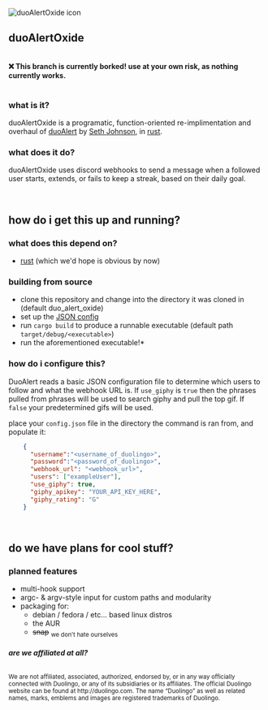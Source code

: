![duoAlertOxide icon](https://cdn.discordapp.com/attachments/722708774967574618/841409538594570250/g1527.svg.png)

## duoAlertOxide
<br /><b>:x: This branch is currently borked! use at your own risk, as nothing currently works.</b><br /><br />

### what is it?
duoAlertOxide is a programatic, function-oriented re-implimentation and overhaul of [duoAlert](https://github.com/Seth-Johnson/duoAlert) by [Seth Johnson](https://github.com/Seth-Johnson), in [rust](https://github.com/rust-lang/rust).

### what does it do?
duoAlertOxide uses discord webhooks to send a message when a followed user starts, extends, or fails to keep a streak, based on their daily goal.

<p>&nbsp;</p>

## how do i get this up and running?

### what does this depend on?
- [rust](https://www.rust-lang.org/learn/get-started) (which we'd hope is obvious by now)

### building from source
- clone this repository and change into the directory it was cloned in (default duo_alert_oxide)
- set up the [JSON config](#how-do-i-configure-this)
- run `cargo build` to produce a runnable executable (default path `target/debug/<executable>`)
- run the aforementioned executable!*

### how do i configure this?

DuoAlert reads a basic JSON configuration file to determine which users to follow and what the webhook URL is.  If `use_giphy` is `true` then the phrases pulled from phrases will be used to search giphy and pull the top gif. If `false` your predetermined gifs will be used.

place your `config.json` file in the directory the command is ran from, and populate it:

```json
	{
	  "username":"<username_of_duolingo>",
  	  "password":"<password_of_duolingo>",
	  "webhook_url": "<webhook_url>",
	  "users": ["exampleUser"],
	  "use_giphy": true,
	  "giphy_apikey": "YOUR_API_KEY_HERE",
	  "giphy_rating": "G"
	}
```
<p>&nbsp;</p>

## do we have plans for cool stuff?
### planned features
- multi-hook support
- argc- & argv-style input for custom paths and modularity
- packaging for:
  - debian / fedora / etc... based linux distros
  - the AUR
  - ~~snap~~ <sub>we don't hate ourselves</sub>
<h6><b><i>are we affiliated at all?</i></b></h6>
<sub>
We are not affiliated, associated, authorized, endorsed by, or in any way officially connected with Duolingo, or any of its subsidiaries or its affiliates. The official Duolingo website can be found at http://duolingo.com. The name “Duolingo” as well as related names, marks, emblems and images are registered trademarks of Duolingo.
</sub>
